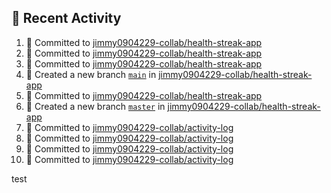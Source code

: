 ## 📌 Recent Activity
<!--START_SECTION:activity-->
1. 📝 Committed to [jimmy0904229-collab/health-streak-app](https://github.com/jimmy0904229-collab/health-streak-app/commit/deda2d16c59eb810d6d8f1efacb71654e65e8a06)
2. 📝 Committed to [jimmy0904229-collab/health-streak-app](https://github.com/jimmy0904229-collab/health-streak-app/commit/11f3684e7586925cacce0460acdca9dd9c35029a)
3. 📝 Committed to [jimmy0904229-collab/health-streak-app](https://github.com/jimmy0904229-collab/health-streak-app/commit/4ce07eccdecc6026ff50bfa1afa4ad3d48ca1312)
4. 🎉 Created a new branch [`main`](https://github.com/jimmy0904229-collab/health-streak-app/tree/main) in [jimmy0904229-collab/health-streak-app](https://github.com/jimmy0904229-collab/health-streak-app)
5. 📝 Committed to [jimmy0904229-collab/health-streak-app](https://github.com/jimmy0904229-collab/health-streak-app/commit/95b49c526ddf5a3a33464cc83df3ee60fec171a5)
6. 🎉 Created a new branch [`master`](https://github.com/jimmy0904229-collab/health-streak-app/tree/master) in [jimmy0904229-collab/health-streak-app](https://github.com/jimmy0904229-collab/health-streak-app)
7. 📝 Committed to [jimmy0904229-collab/activity-log](https://github.com/jimmy0904229-collab/activity-log/commit/4a202ccee4bfaee23d070f534a645a17e8ac7370)
8. 📝 Committed to [jimmy0904229-collab/activity-log](https://github.com/jimmy0904229-collab/activity-log/commit/78cffc20d0e7e3276b0b965e971eeed96d73a738)
9. 📝 Committed to [jimmy0904229-collab/activity-log](https://github.com/jimmy0904229-collab/activity-log/commit/1aba30e40f74429e4f7ef2a9a7fad57510fb0ac9)
10. 📝 Committed to [jimmy0904229-collab/activity-log](https://github.com/jimmy0904229-collab/activity-log/commit/4ba88c3f0a92bef70a45d60484fbd00be4ebb0ea)
<!--END_SECTION:activity-->
test
